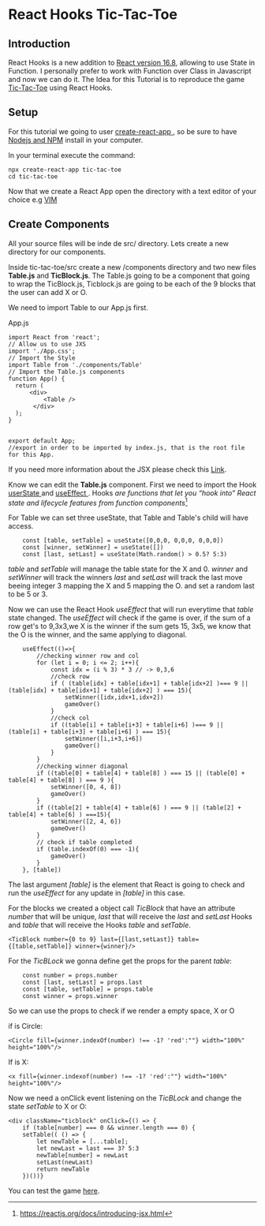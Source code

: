 # React Hooks Tic-Tac-Toe

## Introduction
React Hooks is a new addition to [React version 16.8](https://reactjs.org/docs/hooks-intro.html
), allowing to use State in Function. I personally prefer to work with Function over Class in Javascript and now we can do it.
The Idea for this Tutorial is to reproduce the game [Tic-Tac-Toe](https://en.wikipedia.org/wiki/Tic-tac-toe
) using React Hooks.

## Setup
For this tutorial we going to user [ create-react-app ](https://github.com/facebook/create-react-app
), so be sure to have [ Nodejs and NPM](https://nodejs.org/en/
) install in your computer.


In your terminal execute the command:
```
npx create-react-app tic-tac-toe
cd tic-tac-toe
```
Now that we create a React App open the directory with a text editor of your choice e.g [VIM](https://www.vim.org/
)

## Create Components 

All your source files will be inde de src/ directory. Lets create a new directory for our components.

Inside tic-tac-toe/src create a new /components directory and two new files **Table.js** and **TicBlock.js**.
The Table.js going to be a component that going to wrap the TicBlock.js, Ticblock.js are going to be each of the 9 blocks that the user can add X or O.

We need to import Table to our App.js first.

App.js
```
import React from 'react';
// Allow us to use JXS
import './App.css';
// Import the Style
import Table from './components/Table'
// Import the Table.js components
function App() {
  return (
      <div>
          <Table />
       </div>
  );
}


export default App;
//export in order to be imported by index.js, that is the root file for this App.
```
If you need more information about the JSX please check this [Link](https://reactjs.org/docs/introducing-jsx.html
).

Know we can edit the **Table.js** component.
First we need to import the Hook [ userState ](https://reactjs.org/docs/hooks-reference.html#usestate
) and [ useEffect ](https://reactjs.org/docs/hooks-reference.html#useeffecthttps://reactjs.org/docs/hooks-reference.html#useeffect
). Hooks *are functions that let you “hook into” React state and lifecycle features from function components*[^1]
[^1]: https://reactjs.org/docs/introducing-jsx.html

For Table we can set three useState, that Table and Table's child will have access.
```
    const [table, setTable] = useState([0,0,0, 0,0,0, 0,0,0])
    const [winner, setWinner] = useState([])
    const [last, setLast] = useState(Math.random() > 0.5? 5:3)
```
*table* and *setTable* will manage the table state for the X and 0.
*winner* and *setWinner* will track the winners
*last* and *setLast* will track the last move beeing integer 3 mapping the X
and 5 mapping the O. and set a random last to be 5 or 3.

Now we can use the React Hook *useEffect* that will run everytime that *table* state changed.
The *useEffect* will check if the game is over, if the sum of a row get's to 9,3x3,we X is the winner if 
the sum gets 15, 3x5, we know that the O is the winner, and the same applying to diagonal.
```
    useEffect(()=>{
        //checking winner row and col
        for (let i = 0; i <= 2; i++){
            const idx = (i % 3) * 3 // -> 0,3,6
            //check row
            if ( (table[idx] + table[idx+1] + table[idx+2] )=== 9 || (table[idx] + table[idx+1] + table[idx+2] ) === 15){
                setWinner([idx,idx+1,idx+2])
                gameOver()
            }
            //check col
            if ((table[i] + table[i+3] + table[i+6] )=== 9 || (table[i] + table[i+3] + table[i+6] ) === 15){
                setWinner([i,i+3,i+6])
                gameOver()
            }
        }
        //checking winner diagonal
        if ((table[0] + table[4] + table[8] ) === 15 || (table[0] + table[4] + table[8] ) === 9 ){
            setWinner([0, 4, 8])
            gameOver()
        }
        if ((table[2] + table[4] + table[6] ) === 9 || (table[2] + table[4] + table[6] ) ===15){
            setWinner([2, 4, 6])
            gameOver()
        }
        // check if table completed
        if (table.indexOf(0) === -1){
            gameOver()
        }
    }, [table])
```
The last argument *[table]* is the element that React is going to check and run the *useEffect*
for any update in *[table]* in this case.

For the blocks we created a object call *TicBlock* that have an attribute *number*
that will be unique, *last* that will receive the *last* and *setLast* Hooks and *table* that
will receive the Hooks *table* and *setTable*.
```
<TicBlock number={0 to 9} last={[last,setLast]} table={[table,setTable]} winner={winner}/> 
```
For the *TicBLock* we gonna define get the props for the parent *table*:
```
    const number = props.number 
    const [last, setLast] = props.last
    const [table, setTable] = props.table
    const winner = props.winner
```
So we can use the props to check if we render a empty space, X or O 

if is Circle:
```
<Circle fill={winner.indexOf(number) !== -1? 'red':""} width="100%" height="100%"/>
```
If is X:
```
<x fill={winner.indexof(number) !== -1? 'red':""} width="100%" height="100%"/>
```
Now we need a onClick event listening on the *TicBLock* and change the
state *setTable* to X or O:
```
<div className="ticblock" onClick={() => {
    if (table[number] === 0 && winner.length === 0) {
    setTable(( () => {
        let newTable = [...table];
        let newLast = last === 3? 5:3
        newTable[number] = newLast
        setLast(newLast)
        return newTable
    })())}
```
You can test the game [here](https://codesandbox.io/s/github/arrudaricardo/tic-tac-toe-react-hook/tree/master/?fontsize=14
).


